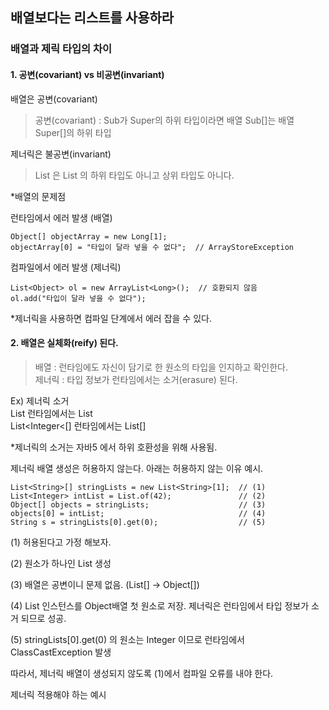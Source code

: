 ## 배열보다는 리스트를 사용하라

### 배열과 제릭 타입의 차이

#### 1. 공변(covariant) vs 비공변(invariant)

배열은 공변(covariant)
>공변(covariant) : Sub가 Super의 하위 타입이라면 배열 Sub[]는 배열 Super[]의 하위 타입

제너릭은 불공변(invariant)
>List<Type1> 은 List<Type2> 의 하위 타입도 아니고 상위 타입도 아니다.

*배열의 문제점

런타임에서 에러 발생 (배열)
```
Object[] objectArray = new Long[1];
objectArray[0] = "타입이 달라 넣을 수 없다";  // ArrayStoreException
```

컴파일에서 에러 발생 (제너릭)
```
List<Object> ol = new ArrayList<Long>();  // 호환되지 않음
ol.add("타입이 달라 넣을 수 없다");
```

*제너릭을 사용하면 컴파일 단계에서 에러 잡을 수 있다.

#### 2. 배열은 실체화(reify) 된다.
>배열 : 런타임에도 자신이 담기로 한 원소의 타입을 인지하고 확인한다.  
제너릭 : 타입 정보가 런타임에서는 소거(erasure) 된다.

Ex) 제너릭 소거  
List<Integer> 런타임에서는 List  
List<Integer<[] 런타임에서는 List[]

*제너릭의 소거는 자바5 에서 하위 호환성을 위해 사용됨.

제너릭 배열 생성은 허용하지 않는다. 아래는 허용하지 않는 이유 예시.
```
List<String>[] stringLists = new List<String>[1];  // (1) 
List<Integer> intList = List.of(42);               // (2) 
Object[] objects = stringLists;                    // (3) 
objects[0] = intList;                              // (4)
String s = stringLists[0].get(0);                  // (5)
```

(1) 허용된다고 가정 해보자.

(2) 원소가 하나인 List<Integer> 생성

(3) 배열은 공변이니 문제 없음. (List<StringL>[] -> Object[])

(4) List<Integer> 인스턴스를 Object배열 첫 원소로 저장. 제너릭은 런타임에서 타입 정보가 소거 되므로 성공.

(5) stringLists[0].get(0) 의 원소는 Integer 이므로 런타임에서 ClassCastException 발생

따라서, 제너릭 배열이 생성되지 않도록 (1)에서 컴파일 오류를 내야 한다.

제너릭 적용해야 하는 예시
```

```

